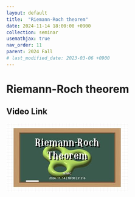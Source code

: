 ```yaml
---
layout: default
title:  "Riemann-Roch theorem"
date: 2024-11-14 18:00:00 +0900
collection: seminar
usemathjax: true
nav_order: 11
parent: 2024 Fall
# last_modified_date: 2023-03-06 +0900
---
```

# Riemann-Roch theorem
<!-- ## <center> Abstract </center>
Francis Guthrie claimed in 1852 the four color problem. We
proof two essential lemmas and then solve six color problem. We expand
the proof of six color problem into five, four color problem. Kempe
published this proof in 1879. However the flaw was discovered in 1890
by Heawood. Although flawed, Kempe’s idea was used as one of a basic
tool. -->
## Video Link

[![Video Label](pictures/10_riemann.jpg)](https://www.youtube.com/watch?v=12osbD-Twnk)

<!-- ## PDF Download -->

<!-- <a target='_blank' href='../2024-1/2024-1_download/crime.pdf'>What is Counting? PDF</a> -->